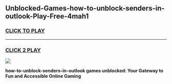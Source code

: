
## Unblocked-Games-how-to-unblock-senders-in-outlook-Play-Free-4mah1
<h3>
<a href="https://premium76.site?title=how-to-unblock-senders-in-outlook&ref=23A">CLICK TO PLAY</a></h3>
<hr>

<h3>
<a href="https://premium76.site?title=how-to-unblock-senders-in-outlook&ref=23A">CLICK 2 PLAY</a>
  
</h3>

<a href="https://premium76.site?title=how-to-unblock-senders-in-outlook&ref=23A"><img src="https://clearcache.store/games.png"></a>


**how-to-unblock-senders-in-outlook games unblocked: Your Gateway to Fun and Accessible Online Gaming**
